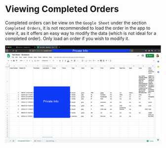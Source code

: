 # Viewing Completed Orders

Completed orders can be view on the `Google Sheet` under the section `Completed Orders`, it is not recommended to load the order in the app to view it, as it offers an easy way to modify the data (which is not ideal for a completed order). Only load an order if you wish to modify it.

![Completed Orders](images/completed_orders.jpg)